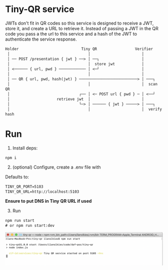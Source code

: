 # Tiny-QR service

JWTs don't fit in QR codes so this service is designed to receive a JWT, store it, and create a URL to retrieve it. Instead of passing a JWT in the QR code you pass a the url to this service and a hash of the JWT to authenticate the service response.

```
Holder                            Tiny QR                 Verifier
 │                                   │                       │
 │ ── POST /presentation { jwt } ──> │ ──┐                   │
 │                                   │  store jwt            │
 │ <────── { url, pwd } ──────────── │ <─┘                   │
 │                                   │                       │
 │ ── QR { url, pwd, hash(jwt) } ──────────────────────────> │ ───┐
 │                                   │                       │  scan QR
 │                               ┌── │ <─ POST url { pwd } ─ │ <──┘
 │                     retrieve jwt  │                       │
 │                               └─> │ ────── { jwt } ─────> │ ───┐
 │                                   │                       │  verify hash
```

# Run

1. Install deps:

  ```
  npm i
  ```

2. (optional) Configure, create a .env file with

  Defaults to:

  ```
  TINY_QR_PORT=5103
  TINY_QR_URL=http://localhost:5103
  ```

  **Ensure to put DNS in Tiny QR URL if used**

3. Run

  ```
  npm run start
  # or npm run start:dev
  ```

![tiny-qr](./img/tiny-qr.png)
